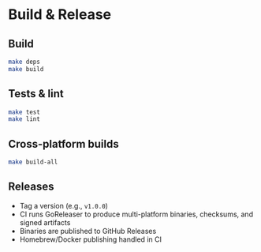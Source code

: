 # Build & Release

## Build

```bash
make deps
make build
```

## Tests & lint

```bash
make test
make lint
```

## Cross-platform builds

```bash
make build-all
```

## Releases

- Tag a version (e.g., `v1.0.0`)
- CI runs GoReleaser to produce multi-platform binaries, checksums, and signed artifacts
- Binaries are published to GitHub Releases
- Homebrew/Docker publishing handled in CI

